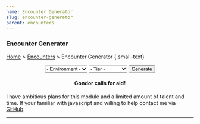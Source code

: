 ```yaml
---
name: Encounter Generator
slug: encounter-generator
parent: encounters
---
```

### Encounter Generator
[Home](dm-operations-center) > [Encounters](encounters) > Encounter Generator {.small-text}

<div style="margin-bottom:15px; text-align:center;">
    <select id="selectEnvironment">
        <option value="">- Environment -</option>
        <option value="arctic">Arctic</option>
        <option value="coastal">Coastal</option>
        <option value="desert">Desert</option>
        <option value="forest">Forest</option>
        <option value="grassland">Grassland</option>
        <option value="hill">Hill</option>
        <option value="mountain">Mountain</option>
        <option value="swamp">Swamp</option>
        <option value="underdark">Underdark</option>
        <option value="underwater">Underwater</option>
        <option value="urban">Urban</option>
    </select>
    <select id="selectTier">
        <option value="">- Tier -</option>
        <option value="tier1">Tier 1 (1-4)</option>
        <option value="tier2">Tier 2 (5-10)</option>
        <option value="tier3">Tier 3 (11-17)</option>
        <option value="tier4">Tier 4 (17-20)</option>
    </select>
    <button id="buttonGenerateEncounter" onclick="generateEncounter()"> 
        Generate 
    </button> 
</div>
<div class="result">
    <h4 align="center">Gondor calls for aid!</h4>
    <p>I have ambitious plans for this module and a limited amount of talent and time. If your familiar with javascript and willing to help contact me via <a href="https://github.com/MrFarland">GitHub</a>.</p>
</div>
<hr/>